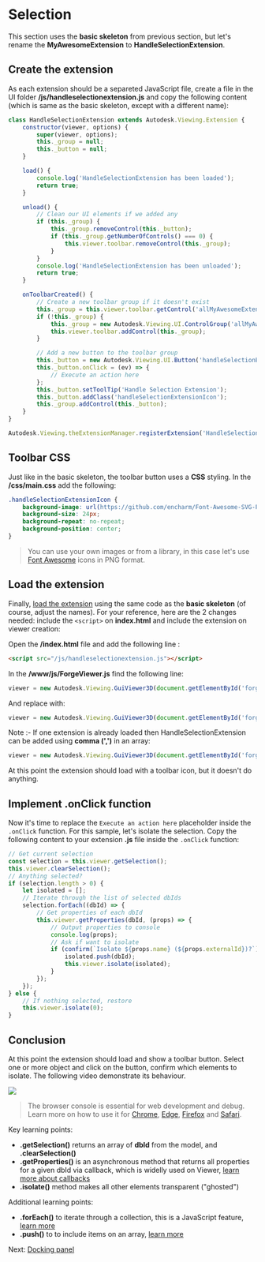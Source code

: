 # Selection

This section uses the **basic skeleton** from previous section, but let's rename the **MyAwesomeExtension** to **HandleSelectionExtension**. 

## Create the extension

As each extension should be a separeted JavaScript file, create a file in the UI folder **/js/handleselectionextension.js** and copy the following content (which is same as the basic skeleton, except with a different name): 

```javascript
class HandleSelectionExtension extends Autodesk.Viewing.Extension {
    constructor(viewer, options) {
        super(viewer, options);
        this._group = null;
        this._button = null;
    }

    load() {
        console.log('HandleSelectionExtension has been loaded');
        return true;
    }

    unload() {
        // Clean our UI elements if we added any
        if (this._group) {
            this._group.removeControl(this._button);
            if (this._group.getNumberOfControls() === 0) {
                this.viewer.toolbar.removeControl(this._group);
            }
        }
        console.log('HandleSelectionExtension has been unloaded');
        return true;
    }

    onToolbarCreated() {
        // Create a new toolbar group if it doesn't exist
        this._group = this.viewer.toolbar.getControl('allMyAwesomeExtensionsToolbar');
        if (!this._group) {
            this._group = new Autodesk.Viewing.UI.ControlGroup('allMyAwesomeExtensionsToolbar');
            this.viewer.toolbar.addControl(this._group);
        }

        // Add a new button to the toolbar group
        this._button = new Autodesk.Viewing.UI.Button('handleSelectionExtensionButton');
        this._button.onClick = (ev) => {
            // Execute an action here
        };
        this._button.setToolTip('Handle Selection Extension');
        this._button.addClass('handleSelectionExtensionIcon');
        this._group.addControl(this._button);
    }
}

Autodesk.Viewing.theExtensionManager.registerExtension('HandleSelectionExtension', HandleSelectionExtension);
```
## Toolbar CSS

Just like in the basic skeleton, the toolbar button uses a **CSS** styling. In the **/css/main.css** add the following:

```css
.handleSelectionExtensionIcon {
    background-image: url(https://github.com/encharm/Font-Awesome-SVG-PNG/raw/master/white/png/24/object-group.png);
    background-size: 24px;
    background-repeat: no-repeat;
    background-position: center;
}
```

> You can use your own images or from a library, in this case let's use [Font Awesome](https://fontawesome.com/) icons in PNG format.

## Load the extension

Finally, [load the extension](/viewer/extensions/skeleton?id=loading-the-extension) using the same code as the **basic skeleton** (of course, adjust the names). For your reference, here are the 2 changes needed: include the `<script>` on **index.html** and include the extension on viewer creation:

 Open the **/index.html** file and add the following line :

```html
<script src="/js/handleselectionextension.js"></script>
```

In the **/www/js/ForgeViewer.js** find the following line:

```javascript
viewer = new Autodesk.Viewing.GuiViewer3D(document.getElementById('forgeViewer'));
```

And replace with:

```javascript
viewer = new Autodesk.Viewing.GuiViewer3D(document.getElementById('forgeViewer'), { extensions: ['HandleSelectionExtension'] });
```

Note :- If one extension is already loaded then HandleSelectionExtension can be added using **comma (',')**  in an array:

```javascript
viewer = new Autodesk.Viewing.GuiViewer3D(document.getElementById('forgeViewer'), { extensions: ['MyAwesomeExtension','HandleSelectionExtension'] }); 
```

At this point the extension should load with a toolbar icon, but it doesn't do anything.

## Implement .onClick function

Now it's time to replace the `Execute an action here` placeholder inside the `.onClick` function. For this sample, let's isolate the selection. Copy the following content to your extension **.js** file inside the `.onClick` function:

```javascript
// Get current selection
const selection = this.viewer.getSelection();
this.viewer.clearSelection();
// Anything selected?
if (selection.length > 0) {
    let isolated = [];
    // Iterate through the list of selected dbIds
    selection.forEach((dbId) => {
        // Get properties of each dbId
        this.viewer.getProperties(dbId, (props) => {
            // Output properties to console
            console.log(props);
            // Ask if want to isolate
            if (confirm(`Isolate ${props.name} (${props.externalId})?`)) {
                isolated.push(dbId);
                this.viewer.isolate(isolated);
            }
        });
    });
} else {
    // If nothing selected, restore
    this.viewer.isolate(0);
}
```

## Conclusion

At this point the extension should load and show a toolbar button. Select one or more object and click on the button, confirm which elements to isolate. The following video demonstrate its behaviour.

![](_media/javascript/js_isolate.gif)

> The browser console is essential for web development and debug. Learn more on how to use it for [Chrome](https://developers.google.com/web/tools/chrome-devtools/console/), [Edge](https://docs.microsoft.com/en-us/microsoft-edge/devtools-guide/console), [Firefox](https://developer.mozilla.org/en-US/docs/Tools/Web_Console/Opening_the_Web_Console) and [Safari](https://developer.apple.com/safari/tools/).

Key learning points:

- **.getSelection()** returns an array of **dbId** from the model, and **.clearSelection()**
- **.getProperties()** is an asynchronous method that returns all properties for a given dbId via callback, which is widelly used on Viewer, [learn more about callbacks](https://developer.mozilla.org/en-US/docs/Glossary/Callback_function)
- **.isolate()** method makes all other elements transparent ("ghosted")

Additional learning points:

- **.forEach()** to iterate through a collection, this is a JavaScript feature, [learn more](https://www.w3schools.com/jsref/jsref_forEach.asp)
- **.push()** to to include items on an array, [learn more](https://www.w3schools.com/jsref/jsref_push.asp)

Next: [Docking panel](viewer/extensions/panel)